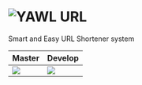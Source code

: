 <h1> <img src="https://avatars2.githubusercontent.com/u/45673127?s=36&v=4"
  style="float:left;"/>
    YAWL URL</h1>

Smart and Easy URL Shortener system

| Master | Develop |
|--------|---------|
| <img src="https://ci.appveyor.com/api/projects/status/github/yawlurl/yawlurl?branch=master&svg=true" />    | <img src="https://ci.appveyor.com/api/projects/status/github/yawlurl/yawlurl?branch=develop&svg=true" />   |
